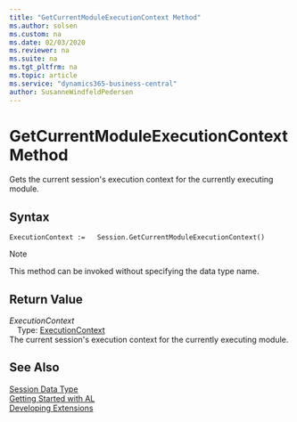 ```yaml
---
title: "GetCurrentModuleExecutionContext Method"
ms.author: solsen
ms.custom: na
ms.date: 02/03/2020
ms.reviewer: na
ms.suite: na
ms.tgt_pltfrm: na
ms.topic: article
ms.service: "dynamics365-business-central"
author: SusanneWindfeldPedersen
---
```

[//]: # (START>DO_NOT_EDIT)
[//]: # (IMPORTANT:Do not edit any of the content between here and the END>DO_NOT_EDIT.)
[//]: # (Any modifications should be made in the .xml files in the ModernDev repo.)
# GetCurrentModuleExecutionContext Method
Gets the current session's execution context for the currently executing module.


## Syntax
```
ExecutionContext :=   Session.GetCurrentModuleExecutionContext()
```
> [!NOTE]  
> This method can be invoked without specifying the data type name.  


## Return Value
*ExecutionContext*  
&emsp;Type: [ExecutionContext](../executioncontext/executioncontext-option.md)  
The current session's execution context for the currently executing module.  


[//]: # (IMPORTANT: END>DO_NOT_EDIT)
## See Also
[Session Data Type](session-data-type.md)  
[Getting Started with AL](../../devenv-get-started.md)  
[Developing Extensions](../../devenv-dev-overview.md)